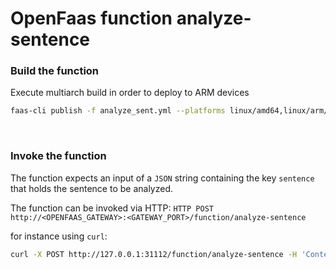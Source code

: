 # OpenFaas function analyze-sentence

### Build the function
Execute multiarch build in order to deploy to ARM devices
```bash
faas-cli publish -f analyze_sent.yml --platforms linux/amd64,linux/arm/v7,linux/arm64/v8 --build-arg ADDITIONAL_PACKAGE='gcc musl-dev'
```

<br>

### Invoke the function
The function expects an input of a `JSON` string containing the key `sentence` that holds the sentence to be analyzed.
<br>

The function can be invoked via HTTP:
`HTTP POST http://<OPENFAAS_GATEWAY>:<GATEWAY_PORT>/function/analyze-sentence`

for instance using `curl`:
```bash
curl -X POST http://127.0.0.1:31112/function/analyze-sentence -H 'Content-Type: application/json' -d '{"sentence": "Hello, this is just a test to see if it works!"}'
```